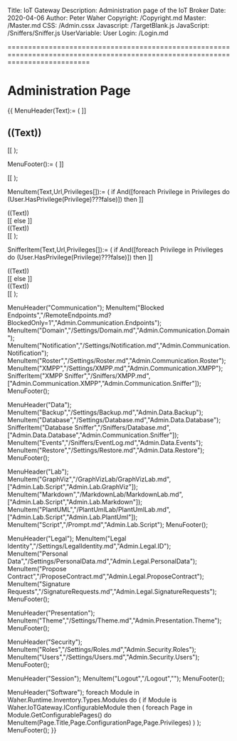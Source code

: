 ﻿Title: IoT Gateway
Description: Administration page of the IoT Broker
Date: 2020-04-06
Author: Peter Waher
Copyright: /Copyright.md
Master: /Master.md
CSS: /Admin.cssx
Javascript: /TargetBlank.js
JavaScript: /Sniffers/Sniffer.js
UserVariable: User
Login: /Login.md

================================================================================================================================

Administration Page
=======================

{{
MenuHeader(Text):=
(
	]]<h2 class="menuHeader">((Text))</h2>
<div class="menuItems"/>
[[
);

MenuFooter():=
(
	]]</div>
[[
);

MenuItem(Text,Url,Privileges[]):=
(
	if And([foreach Privilege in Privileges do (User.HasPrivilege(Privilege)???false)]) then
		]]<div class="menuItem" onclick="OpenPage('((Url))')"><div class="menuItemContent">((Text))</div></div>
[[ else ]]<div class="menuItemDisabled"><div class="menuItemContent">((Text))</div></div>
[[
);

SnifferItem(Text,Url,Privileges[]):=
(
	if And([foreach Privilege in Privileges do (User.HasPrivilege(Privilege)???false)]) then
		]]<div class="menuItem" onclick="OpenSniffer('((Url))')"><div class="menuItemContent">((Text))</div></div>
[[ else ]]<div class="menuItemDisabled"><div class="menuItemContent">((Text))</div></div>
[[
);

MenuHeader("Communication");
MenuItem("Blocked Endpoints","/RemoteEndpoints.md?BlockedOnly=1","Admin.Communication.Endpoints");
MenuItem("Domain","/Settings/Domain.md","Admin.Communication.Domain");
MenuItem("Notification","/Settings/Notification.md","Admin.Communication.Notification");
MenuItem("Roster","/Settings/Roster.md","Admin.Communication.Roster");
MenuItem("XMPP","/Settings/XMPP.md","Admin.Communication.XMPP");
SnifferItem("XMPP Sniffer","/Sniffers/XMPP.md",["Admin.Communication.XMPP","Admin.Communication.Sniffer"]);
MenuFooter();

MenuHeader("Data");
MenuItem("Backup","/Settings/Backup.md","Admin.Data.Backup");
MenuItem("Database","/Settings/Database.md","Admin.Data.Database");
SnifferItem("Database Sniffer","/Sniffers/Database.md",["Admin.Data.Database","Admin.Communication.Sniffer"]);
MenuItem("Events","/Sniffers/EventLog.md","Admin.Data.Events");
MenuItem("Restore","/Settings/Restore.md","Admin.Data.Restore");
MenuFooter();

MenuHeader("Lab");
MenuItem("GraphViz","/GraphVizLab/GraphVizLab.md",["Admin.Lab.Script","Admin.Lab.GraphViz"]);
MenuItem("Markdown","/MarkdownLab/MarkdownLab.md",["Admin.Lab.Script","Admin.Lab.Markdown"]);
MenuItem("PlantUML","/PlantUmlLab/PlantUmlLab.md",["Admin.Lab.Script","Admin.Lab.PlantUml"]);
MenuItem("Script","/Prompt.md","Admin.Lab.Script");
MenuFooter();

MenuHeader("Legal");
MenuItem("Legal Identity","/Settings/LegalIdentity.md","Admin.Legal.ID");
MenuItem("Personal Data","/Settings/PersonalData.md","Admin.Legal.PersonalData");
MenuItem("Propose Contract","/ProposeContract.md","Admin.Legal.ProposeContract");
MenuItem("Signature Requests","/SignatureRequests.md","Admin.Legal.SignatureRequests");
MenuFooter();

MenuHeader("Presentation");
MenuItem("Theme","/Settings/Theme.md","Admin.Presentation.Theme");
MenuFooter();

MenuHeader("Security");
MenuItem("Roles","/Settings/Roles.md","Admin.Security.Roles");
MenuItem("Users","/Settings/Users.md","Admin.Security.Users");
MenuFooter();

MenuHeader("Session");
MenuItem("Logout","/Logout","");
MenuFooter();

MenuHeader("Software");
foreach Module in Waher.Runtime.Inventory.Types.Modules do
(
	if Module is Waher.IoTGateway.IConfigurableModule then
	(
		foreach Page in Module.GetConfigurablePages() do
			MenuItem(Page.Title,Page.ConfigurationPage,Page.Privileges)
	)
);
MenuFooter();
}}